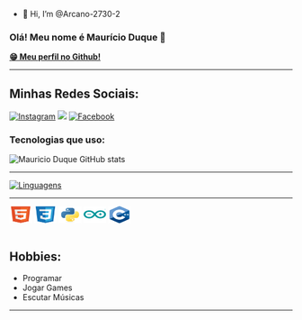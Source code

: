 - 👋 Hi, I’m @Arcano-2730-2
### Olá! Meu nome é Maurício Duque 👋

<div>
     <a href="https://github.com/Arcano-2730-2" target="_blank"><strong>😁 Meu perfil no Github!</strong></a>
</div>

<hr/>

## Minhas Redes Sociais:

[![Instagram](https://img.shields.io/badge/Instagram-E4405F?style=for-the-badge&logo=instagram&logoColor=white)](https://www.instagram.com/mauriciod.catarino/)
<a href = "mailto:mauriciodcatarino@gmail.com"><img src="https://img.shields.io/badge/-Gmail-%23333?style=for-the-badge&logo=gmail&logoColor=white" target="_blank"></a>
[![Facebook](https://img.shields.io/badge/Facebook-1877F2?style=for-the-badge&logo=facebook&logoColor=white)](https://www.facebook.com/profile.php?viewas=100000686899395&id=61557653672875/)


### Tecnologias que uso:

![Mauricio Duque GitHub stats](https://github-readme-stats.vercel.app/api?username=Arcano-2730-2&theme=algolia&show_icons=true)

<hr/>

[![Linguagens ](https://github-readme-stats.vercel.app/api/top-langs/?username=Arcano-2730&langs_count=8)](https://github.com/Arcano-2730-2/github-readme-stats)

<hr/>

<div style="display: inline_block">
     <img align="center" alt="Rafa-HTML" height="30" width="40" src="https://raw.githubusercontent.com/devicons/devicon/master/icons/html5/html5-original.svg">
  <img align="center" alt="Rafa-CSS" height="30" width="40" src="https://raw.githubusercontent.com/devicons/devicon/master/icons/css3/css3-original.svg">
     <img align="center" alt="Python" height="30" width="40" src="https://raw.githubusercontent.com/devicons/devicon/master/icons/python/python-original.svg">
     <img align="center" alt="Rafa-Csharp" height="30" width="40" src="https://raw.githubusercontent.com/devicons/devicon/master/icons/arduino/arduino-original.svg">
     <img align="center" alt="C++-Icon" height="30" width="40" src="https://raw.githubusercontent.com/devicons/devicon/master/icons/cplusplus/cplusplus-original.svg">


</div>

<br/>

## Hobbies:

<ul>
     <li>Programar</li>
     <li>Jogar Games</li>
     <li>Escutar Músicas</li>
</ul>

<hr/>

